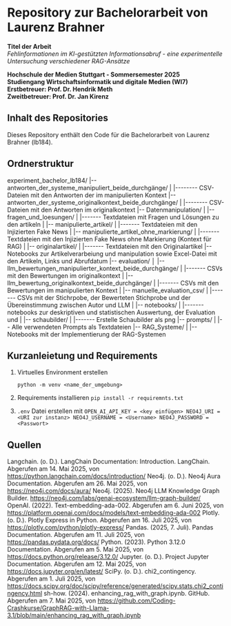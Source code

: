 # Repository zur Bachelorarbeit von Laurenz Brahner

**Titel der Arbeit**  
*Fehlinformationen im KI-gestützten Informationsabruf - eine experimentelle Untersuchung verschiedener RAG-Ansätze*

**Hochschule der Medien Stuttgart - Sommersemester 2025**  
**Studiengang Wirtschaftsinformatik und digitale Medien (WI7)**  
**Erstbetreuer: Prof. Dr. Hendrik Meth**  
**Zweitbetreuer: Prof. Dr. Jan Kirenz**


## Inhalt des Repositories

Dieses Repository enthält den Code für die Bachelorarbeit von Laurenz Brahner (lb184).


## Ordnerstruktur

experiment_bachelor_lb184/
|-- antworten_der_systeme_manipuliert_beide_durchgänge/
|    |-------- CSV-Dateien mit den Antworten der im manipulierten Kontext
|-- antworten_der_systeme_originalkontext_beide_durchgänge/
|    |-------- CSV- Dateien mit den Antworten im originalkontext
|-- Datenmanipulation/
|   |-- fragen_und_loesungen/
|        |------- Textdateien mit Fragen und Lösungen zu den artikeln
|   |-- manipulierte_artikel/
|        |------- Textdateien mit den Injizierten Fake News
|   |-- manipulierte_artikel_ohne_markierung/
|        |------- Textdateien mit den Injizierten Fake News ohne Markierung (Kontext für RAG)
|   |-- originalartikel/
|        |------- Textdateien mit den Originalartikel
    |-- Notebooks zur Artikelverarbeiung und manipulation sowie Excel-Datei mit den Artikeln, Links und Abrufdatum
|-- evaluation/
│   |-- llm_bewertungen_manipulierter_kontext_beide_durchgänge/
|        |------- CSVs mit den Bewertungen im originalkontext
|   |-- llm_bewertung_originalkontext_beide_durchgänge/
|        |------- CSVs mit den Bewertungen im manipulierten Kontext
|   |-- manuelle_evaluation_csv/
|        |------- CSVs mit der Stichrpobe, der Bewerteten Stichprobe und der Übereinstimmung zwischen Autor und LLM
|   |-- notebooks/
|        |------- notebooks zur deskriptiven und statistischen Auswertung, der Evaluation und 
|   |-- schaubilder/
|        |------- Erstelle Schaubilder als png
|-- prompts/
|   |-- Alle verwendeten Prompts als Textdateien
|-- RAG_Systeme/
|   |-- Notebooks mit der Implementierung der RAG-Systemen


## Kurzanleietung und Requirements
1. Virtuelles Environment erstellen
   
   `python -m venv <name_der_umgebung>`

2. Requirements installieren
   `pip install -r requiremnts.txt`

3. `.env` Datei erstellen mit
   `OPEN_AI_API_KEY = <key einfügen>
   NEO4J_URI =  <URI zur instanz>
   NEO4J_USERNAME = <Username>
   NEO4J_PASSWORD =  <Passwort>`


## Quellen 

Langchain. (o. D.). LangChain Documentation: Introduction. LangChain. Abgerufen am 14. Mai 2025, von https://python.langchain.com/docs/introduction/
Neo4j. (o. D.). Neo4j Aura Documentation. Abgerufen am 26. Mai 2025, von https://neo4j.com/docs/aura/
Neo4j. (2025). Neo4j LLM Knowledge Graph Builder. https://neo4j.com/labs/genai-ecosystem/llm-graph-builder/
OpenAI. (2022). Text-embedding-ada-002. Abgerufen am 6. Juni 2025, von https://platform.openai.com/docs/models/text-embedding-ada-002
Plotly. (o. D.). Plotly Express in Python. Abgerufen am 16. Juli 2025, von https://plotly.com/python/plotly-express/
Pandas. (2025, 7. Juli). Pandas Documentation. Abgerufen am 11. Juli 2025, von https://pandas.pydata.org/docs/
Python. (2023). Python 3.12.0 Documentation. Abgerufen am 5. Mai 2025, von https://docs.python.org/release/3.12.0/
Jupyter. (o. D.). Project Jupyter Documentation. Abgerufen am 12. Mai 2025, von https://docs.jupyter.org/en/latest/
SciPy. (o. D.). chi2_contingency. Abgerufen am 1. Juli 2025, von https://docs.scipy.org/doc/scipy/reference/generated/scipy.stats.chi2_contingency.html
sh-how. (2024). enhancing_rag_with_graph.ipynb. GitHub. Abgerufen am 7. Mai 2025, von https://github.com/Coding-Crashkurse/GraphRAG-with-Llama-3.1/blob/main/enhancing_rag_with_graph.ipynb
